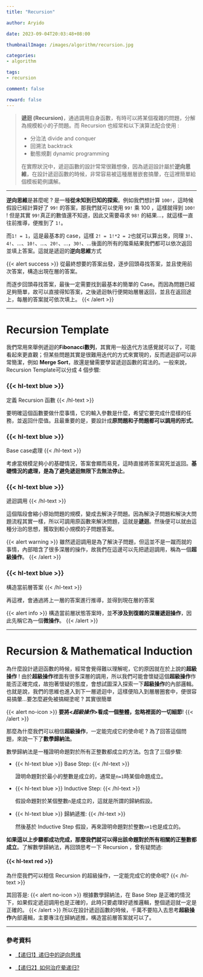 ```yaml
---
title: "Recursion"

author: Aryido

date: 2023-09-04T20:03:48+08:00

thumbnailImage: /images/algorithm/recursion.jpg

categories:
- algorithm

tags:
- recursion

comment: false

reward: false
---
```

<!--BODY-->
> **遞迴 (Recursion)**，通過調用自身函數，有時可以將某個複雜的問題，分解為規模較小的子問題。而 Recursion 也經常和以下演算法配合使用 :
> - 分治法 divide and conquer
> - 回溯法 backtrack
> - 動態規劃 dynamic programming
>
> 在實際狀況中，遞迴函數的設計常常很難想像，因為遞迴設計屬於**逆向思維**，在設計遞迴函數的時候，非常容易被這種層層嵌套搞暈，在這裡簡單給個模板範例講解。

<!--more-->
---

**逆向思維**是甚麼呢 ? 是一種**從未知到已知的探索**。例如我們想計算 ```100!```，這時候假設已經計算好了 ```99!``` 的答案，那我們就可以使用 ```99!``` 乘 100 ，這樣就得到 ```100!``` ! 但是其實 ```99!```真正的數值還不知道，因此又需要尋求 ```98!``` 的結果...，就這樣一直往前推導，便推到了 ```1!```。

而```1! = 1```，這是最基本的 case，這樣 ```2! = 1!*2 = 2```也就可以算出來，同理 ```3!```、```4!```、...、```10!```、...、```20!```、...，```30!```、...後面的所有的階乘結果我們都可以依次返回並填上答案。這就是遞迴的**逆向思維**方式

{{< alert success >}}
從最終想要的答案出發，逐步回頭尋找答案，並且使用前次答案，構造出現在層的答案。

而逐步回頭尋找答案，最後一定需要找到最基本的簡單的 Case。而因為問題已經足夠簡單，故可以直接得知答案，之後遞迴執行便開始層層返回，並且在返回途上，每層的答案就可依次填上。
{{< /alert >}}

---

# Recursion Template
我們常用來舉例遞迴的**Fibonacci數列**，其實用一般迭代方法感覺就可以了，可能看起來更直觀；但某些問題其實是很難用迭代的方式來實現的，反而遞迴卻可以非常簡潔，例如 **Merge Sort**，故還是蠻需要學習遞迴函數的寫法的。一般來說，Recursion Template可以分成 4 個步驟:

### {{< hl-text blue >}}
定義 Recursion 函數
{{< /hl-text >}}


要明確這個函數要做什麼事情，它的輸入參數是什麼，希望它要完成什麼樣的任務，並返回什麼值。且最重要的是，要設計成**原問題和子問題都可以調用的形式**。

### {{< hl-text blue >}}
Base case處理
{{< /hl-text >}}

考慮當規模足夠小的基礎情況，答案會顯而易見，這時直接將答案寫死並返回。**基礎情況的處理，是為了避免遞迴無限下去無法停止**。

### {{< hl-text blue >}}
遞迴調用
{{< /hl-text >}}

這個階段會縮小原始問題的規模，變成去解決子問題。因為解決子問題和解決大問題流程其實一樣，所以可調用原函數來解決問題，這就是**遞迴**。然後便可以就由這種分治的思想，獲取到較小規模的子問題答案。

{{< alert warning >}}
雖然遞迴調用是為了解決子問題，但這並不是一蹴而就的事情，內部暗含了很多深層的操作，故我們在這邊可以先把遞迴調用，稱為一個**超級操作**。
{{< /alert >}}

### {{< hl-text blue >}}
構造當前層答案
{{< /hl-text >}}

再這裡，會通過將上一層的答案進行推導，並得到現在層的答案

{{< alert info >}}
構造當前層狀態答案時，並**不涉及到復雜的深層遞迴操作**，因此先稱它為一個**微操作**。
{{< /alert >}}

---

# Recursion &  Mathematical Induction

為什麼設計遞迴函數的時候，經常會覺得難以理解呢，它的原因就在於上說的**超級操作** ! 由於**超級操作**裡面有很多深層的調用，所以我們可能會懷疑這個**超級操作**作能否正確完成，故抱著懷疑的態度，會想試圖深入探索一下**超級操作**的內部邏輯。也就是說，我們的思維也進入到下一層遞迴中，這樣便陷入到層層圈套中，便很容易搞暈...要怎麼避免被搞糊塗呢 ? 其實很簡單

{{< alert no-icon >}}
**要將<*超級操作*>看成一個整體，忽略裡面的一切細節**!
{{< /alert >}}


那麼為什麼我們可以相信**超級操作**，一定能完成它的使命呢 ? 為了回答這個問題，來說一下了**數學歸納法**。


數學歸納法是一種證明命題對於所有正整數都成立的方法。包含了三個步驟:

- {{< hl-text blue >}}
Base Step:
{{< /hl-text >}}

    證明命題對於最小的整數是成立的，通常是```n=1```時某個命題成立。

-  {{< hl-text blue >}}
Inductive Step:
{{< /hl-text >}}

    假設命題對於某個整數```n```是成立的，這就是所謂的歸納假設。

- {{< hl-text blue >}}
歸納遞推:
{{< /hl-text >}}

    然後基於 Inductive Step 假設，再來證明命題對於整數```n+1```也是成立的。

**如果這以上步驟都成功完成，那麼我們就可以得出該命題對於所有相關的正整數都成立**。了解數學歸納法，再回頭思考一下 Recursion ，曾有疑問過:

#### {{< hl-text red >}}
為什麼我們可以相信 Recursion 的超級操作，一定能完成它的使命呢?
{{< /hl-text >}}

其回答是:
{{< alert no-icon >}}
根據數學歸納法，在 Base Step 是正確的情況下，如果假定遞迴調用也是正確的，此時只要處理好遞推邏輯，整個遞迴就一定是正確的。
{{< /alert >}}
所以在設計遞迴函數的時候，千萬不要陷入去思考**超級操作**內部邏輯，主要專注在歸納遞推，構造當前層答案就可以了。

---
### 參考資料

- [【递归1】递归中的逆向思维](https://www.youtube.com/watch?v=q4xLypEFToQ)

- [【递归2】如何治疗晕递归?](https://www.youtube.com/watch?v=kEWQj2Hb8kc)
